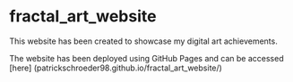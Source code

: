 # fractal_art_website
This website has been created to showcase my digital art achievements.

The website has been deployed using GitHub Pages and can be accessed [here] (patrickschroeder98.github.io/fractal_art_website/)